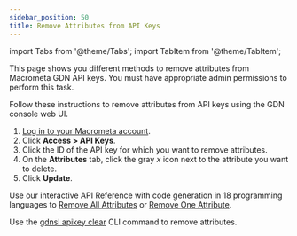 ```yaml
---
sidebar_position: 50
title: Remove Attributes from API Keys
---
```


import Tabs from '@theme/Tabs';
import TabItem from '@theme/TabItem';

This page shows you different methods to remove attributes from Macrometa GDN API keys. You must have appropriate admin permissions to perform this task.

<Tabs groupId="operating-systems">
<TabItem value="console" label="Web Console">

Follow these instructions to remove attributes from API keys using the GDN console web UI.

1. [Log in to your Macrometa account](https://auth-play.macrometa.io/).
1. Click **Access > API Keys**.
1. Click the ID of the API key for which you want to remove attributes.
1. On the **Attributes** tab, click the gray _x_ icon next to the attribute you want to delete.
1. Click **Update**.

</TabItem>
<TabItem value="api" label="REST API">

Use our interactive API Reference with code generation in 18 programming languages to [Remove All Attributes](https://macrometa.com/docs/api#/operations/ClearAllAttributesForApiKey) or [Remove One Attribute](https://macrometa.com/docs/api#/operations/ClearTheAttributesForApiKey).

</TabItem>
<TabItem value="cli" label="CLI">

Use the [gdnsl apikey clear](../../cli/api-key-cli.md#gdnsl-apikey-clear) CLI command to remove attributes.

</TabItem>
</Tabs>
